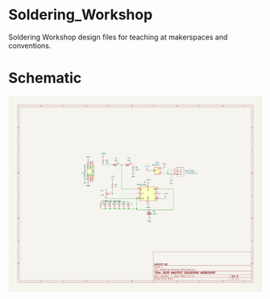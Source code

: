 # Soldering_Workshop
Soldering Workshop design files for teaching at makerspaces and conventions.

# Schematic
![schematic](schematic.svg)

